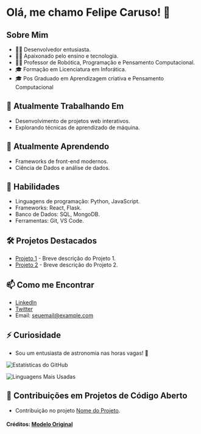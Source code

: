 <!-- Título -->
# Olá, me chamo Felipe Caruso! 👋

## Sobre Mim
- 👨‍💻 Desenvolvedor entusiasta.
- 👨‍🏫 Apaixonado pelo ensino e tecnologia.
- 👨‍🏫 Professor de Robótica, Programação e Pensamento Computacional.
- 🎓 Formação em Licenciatura em Inforática.
- 🎓 Pos Graduado em Aprendizagem criativa e Pensamento Computacional

## 🔭 Atualmente Trabalhando Em
- Desenvolvimento de projetos web interativos.
- Explorando técnicas de aprendizado de máquina.

## 🌱 Atualmente Aprendendo
- Frameworks de front-end modernos.
- Ciência de Dados e análise de dados.

## 💼 Habilidades
- Linguagens de programação: Python, JavaScript.
- Frameworks: React, Flask.
- Banco de Dados: SQL, MongoDB.
- Ferramentas: Git, VS Code.

## 🛠️ Projetos Destacados
- [Projeto 1](link_para_projeto1) - Breve descrição do Projeto 1.
- [Projeto 2](link_para_projeto2) - Breve descrição do Projeto 2.

## 📫 Como me Encontrar
- [LinkedIn](https://www.linkedin.com/in/seunome/)
- [Twitter](https://twitter.com/seutwitter)
- Email: seuemail@example.com

## ⚡ Curiosidade
- Sou um entusiasta de astronomia nas horas vagas! 🌌

<!-- Estatísticas do GitHub -->
![Estatísticas do GitHub](https://github-readme-stats.vercel.app/api?username=seuusername&show_icons=true&theme=radical)

<!-- Linguagens Mais Usadas -->
![Linguagens Mais Usadas](https://github-readme-stats.vercel.app/api/top-langs/?username=seuusername&layout=compact&theme=radical)

<!-- Contribuições -->
## 🤝 Contribuições em Projetos de Código Aberto
- Contribuição no projeto [Nome do Projeto](link_para_projeto).

<!-- Créditos -->
#### Créditos: [Modelo Original](link_para_modelo_original)
